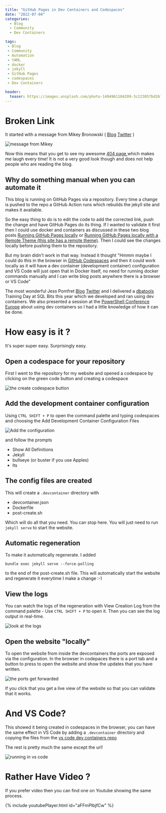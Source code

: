 ```yaml
---
title: "GitHub Pages in Dev Containers and Codespaces"
date: "2022-07-04" 
categories:
  - Blog
  - Community
  - Dev Containers

tags:
 - Blog
 - Community
 - Automation
 - YAML
 - docker
 - jekyll
 - GitHub Pages
 - codespaces
 - Dev Containers

header:
  teaser: https://images.unsplash.com/photo-1494961104209-3c223057bd26?ixlib=rb-1.2.1&ixid=MnwxMjA3fDB8MHxwaG90by1wYWdlfHx8fGVufDB8fHx8&auto=format&fit=crop&w=1102&q=80
---
```


# Broken Link

It started with a message from Mikey Bronowski ( [Blog](https://www.bronowski.it/blog/)  [Twitter](https://twitter.com/@MikeyBronowski) )  

![message from Mikey](/assets/uploads/2022/07/mikey-dm.png)

Now this means that you get to see my awesome [404 page ](https://blog.robsewell.com/justsomethingsad) which makes me laugh every time! It is not a very good look though and does not help people who are reading the blog.  

## Why do something manual when you can automate it

This blog is running on GitHub Pages via a repository. Every time a change is pushed to the repo a GitHub Action runs which rebuilds the jekyll site and makes it available.

So the easy thing to do is to edit the code to add the corrected link, push the change and have GitHub Pages do its thing. If I wanted to validate it first then I could use docker and containers as discussed in these two blog posts [Running GitHub Pages locally](2021-04-11-locally-viewing-github-pages-new-data-saturdays.md) or [Running GitHub Pages locally with a Remote Theme (this site has a remote theme)](2021-04-15-locally-viewing-github-pages-locally-with-remote-theme.md). Then I could see the changes locally before pushing them to the repository.

But my brain didn't work in that way. Instead it thought "Hmmm maybe I could do this in the browser in [GitHub Codespaces](https://github.com/features/codespaces) and then it could work locally as it will have a dev container (development container) configuration and VS Code will just open that in Docker itself, no need for running docker commands manually and I can write blog posts anywhere there is a browser or VS Code"  

The most wonderful Jess Pomfret [Blog](https://jesspomfret.com) [Twitter](https://twitter.com/@jpomfret) and I delivered a [dbatools](https://dbatools.io) Training Day at SQL Bits this year which we developed and ran using dev containers. We also presented a session at the [PowerShell Conference Europe](psconf.eu) about using dev containers so I had a little knowledge of how it can be done.  

# How easy is it ?

It's super super easy. Surprisingly easy.  

## Open a codespace for your repository

First I went to the repository for my website and opened a codespace by clicking on the green code button and creating a codespace

![the create codespace button](/assets/uploads/2022/07/create-codespace.png)

## Add the development container configuration

Using `CTRL SHIFT + P` to open the command palette and typing codespaces and choosing the Add Development Container Configuration Files

![Add the configuration](/assets/uploads/2022/07/add-config.png)

and follow the prompts

- Show All Definitions
- Jekyll
- bullseye (or buster if you use Apples)
- lts

## The config files are created

This will create a `.devcontainer` directory with 
- devcontainer.json
- Dockerfile
- post-create.sh

Which will do all that you need. You can stop here. You will just need to run `jekyll serve` to start the website.

## Automatic regeneration

To make it automatically regenerate. I added  

`bundle exec jekyll serve --force-polling`

to the end of the post-create.sh file. This will automatically start the website and regenerate it everytime I make a change :-)

## View the logs

You can watch the logs of the regeneration with View Creation Log from the command palette - Use `CTRL SHIFT + P` to open it. Then you can see the log output in real-time.

![look at the logs](/assets/uploads/2022/07/view-creation-log.png)

## Open the website "locally"

To open the website from inside the devcontainers the ports are exposed via the configuration. In the browser in codepaces there is a port tab and a button to press to open the website and show the updates that you have written.

![the ports get forwarded](/assets/uploads/2022/07/port-forwards.png)

If you click that you get a live view of the website so that you can validate that it works.

# And VS Code?

This showed it being created in codespaces in the browser, you can have the same effect in VS Code by adding a `.devcontainer` directory and copying the files from the [vs code dev containers repo](https://github.com/microsoft/vscode-dev-containers/tree/v0.238.1/containers/jekyll/.devcontainer)

The rest is pretty much the same except the url!

![running in vs code](/assets/uploads/2022/07/vscode.png)

# Rather Have Video ?

If you prefer video then you can find one on Youtube showing the same process. 

{% include youtubePlayer.html id="aFFmPlbjfCw" %}
